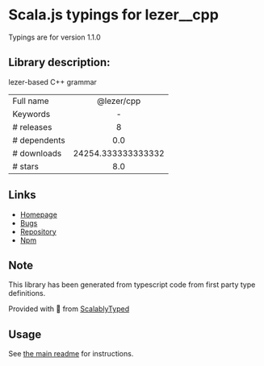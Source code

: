 
# Scala.js typings for lezer__cpp

Typings are for version 1.1.0

## Library description:
lezer-based C++ grammar

|                    |                 |
| ------------------ | :-------------: |
| Full name          | @lezer/cpp |
| Keywords           | - |
| # releases         | 8 |
| # dependents       | 0.0 |
| # downloads        | 24254.333333333332 |
| # stars            | 8.0 |

## Links
- [Homepage](https://github.com/lezer-parser/cpp#readme)
- [Bugs](https://github.com/lezer-parser/cpp/issues)
- [Repository](https://github.com/lezer-parser/cpp)
- [Npm](https://www.npmjs.com/package/%40lezer%2Fcpp)
    


## Note
This library has been generated from typescript code from first party type definitions.

Provided with :purple_heart: from [ScalablyTyped](https://github.com/oyvindberg/ScalablyTyped)

## Usage
See [the main readme](../../readme.md) for instructions.


